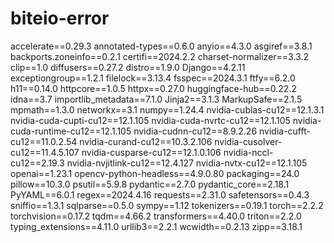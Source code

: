 # biteio-error

accelerate==0.29.3
annotated-types==0.6.0
anyio==4.3.0
asgiref==3.8.1
backports.zoneinfo==0.2.1
certifi==2024.2.2
charset-normalizer==3.3.2
clip==1.0
diffusers==0.27.2
distro==1.9.0
Django==4.2.11
exceptiongroup==1.2.1
filelock==3.13.4
fsspec==2024.3.1
ftfy==6.2.0
h11==0.14.0
httpcore==1.0.5
httpx==0.27.0
huggingface-hub==0.22.2
idna==3.7
importlib_metadata==7.1.0
Jinja2==3.1.3
MarkupSafe==2.1.5
mpmath==1.3.0
networkx==3.1
numpy==1.24.4
nvidia-cublas-cu12==12.1.3.1
nvidia-cuda-cupti-cu12==12.1.105
nvidia-cuda-nvrtc-cu12==12.1.105
nvidia-cuda-runtime-cu12==12.1.105
nvidia-cudnn-cu12==8.9.2.26
nvidia-cufft-cu12==11.0.2.54
nvidia-curand-cu12==10.3.2.106
nvidia-cusolver-cu12==11.4.5.107
nvidia-cusparse-cu12==12.1.0.106
nvidia-nccl-cu12==2.19.3
nvidia-nvjitlink-cu12==12.4.127
nvidia-nvtx-cu12==12.1.105
openai==1.23.1
opencv-python-headless==4.9.0.80
packaging==24.0
pillow==10.3.0
psutil==5.9.8
pydantic==2.7.0
pydantic_core==2.18.1
PyYAML==6.0.1
regex==2024.4.16
requests==2.31.0
safetensors==0.4.3
sniffio==1.3.1
sqlparse==0.5.0
sympy==1.12
tokenizers==0.19.1
torch==2.2.2
torchvision==0.17.2
tqdm==4.66.2
transformers==4.40.0
triton==2.2.0
typing_extensions==4.11.0
urllib3==2.2.1
wcwidth==0.2.13
zipp==3.18.1

